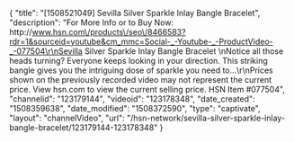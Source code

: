 {
    "title": "[1508521049] Sevilla Silver Sparkle Inlay Bangle Bracelet",
    "description": "For More Info or to Buy Now: http:\/\/www.hsn.com\/products\/seo\/8466583?rdr=1&sourceid=youtube&cm_mmc=Social-_-Youtube-_-ProductVideo-_-077504\r\nSevilla Silver Sparkle Inlay Bangle Bracelet \nNotice all those heads turning? Everyone keeps looking in your direction. This striking bangle gives you the intriguing dose of sparkle you need to...\r\nPrices shown on the previously recorded video may not represent the current price.  View hsn.com to view the current selling price. HSN Item #077504",
    "channelid": "123179144",
    "videoid": "123178348",
    "date_created": "1508359638",
    "date_modified": "1508372590",
    "type": "captivate",
    "layout": "channelVideo",
    "url": "\/hsn-network\/sevilla-silver-sparkle-inlay-bangle-bracelet\/123179144-123178348"
}